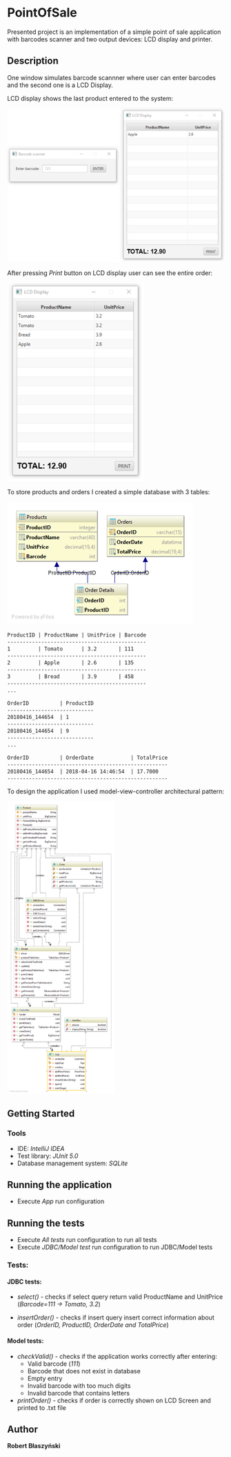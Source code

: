 # PointOfSale
Presented project is an implementation of a simple point of sale application with barcodes scanner and two output devices: LCD display and printer.
## Description
One window simulates barcode scannner where user can enter barcodes and the second one is a LCD Display.

LCD display shows the last product entered to the system:

![Barcode Scanner and LCD Display](https://github.com/rblaszynski/PointOfSale/blob/master/img/windows.png)

After pressing _Print_ button on LCD display user can see the entire order:

![LCD after print](https://github.com/rblaszynski/PointOfSale/blob/master/img/lcddisplay.png)




To store products and orders I created a simple database with 3 tables:

![db uml diagram](https://github.com/rblaszynski/PointOfSale/blob/master/img/posdb.png)
```
ProductID | ProductName | UnitPrice | Barcode
---------------------------------------------
1         | Tomato      | 3.2       | 111 
---------------------------------------------
2         | Apple       | 2.6       | 135 
---------------------------------------------
3         | Bread       | 3.9       | 458 
---------------------------------------------
...

```
```
OrderID          | ProductID
----------------------------
20180416_144654  | 1
----------------------------
20180416_144654  | 9
----------------------------
...
```
```
OrderID          | OrderDate            | TotalPrice
----------------------------------------------------
20180416_144654  | 2018-04-16 14:46:54  | 17.7000
----------------------------------------------------
```

To design the application I used model-view-controller architectural pattern:

<img src="https://github.com/rblaszynski/PointOfSale/blob/master/img/pos.png" width="250">


## Getting Started

### Tools
* IDE: _IntelliJ IDEA_
* Test library: _JUnit 5.0_
* Database management system: _SQLite_

## Running the application

* Execute _App_ run configuration

## Running the tests

* Execute _All tests_ run configuration to run all tests
* Execute _JDBC/Model test_ run configuration to run JDBC/Model tests

### Tests:

#### JDBC tests:
* _select()_ - checks if select query return valid ProductName and UnitPrice (_Barcode=111 -> Tomato, 3.2_)

* _insertOrder()_ - checks if insert query insert correct information about order (_OrderID, ProductID, OrderDate and TotalPrice_)

#### Model tests:
* _checkValid()_ - checks if the application works correctly after entering:
  * Valid barcode (_111_)
  * Barcode that does not exist in database
  * Empty entry
  * Invalid barcode with too much digits
  * Invalid barcode that contains letters
* _printOrder()_ - checks if order is correctly shown on LCD Screen and printed to .txt file



## Author

**Robert Błaszyński**
